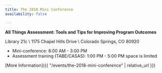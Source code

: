 ```yaml
---
title: The 2018 Mini Conference
availability: false

---
```

**All Things Assessment: Tools and Tips for Improving Program Outcomes**

Library 21c \\
1175 Chapel Hills Drive \\
Colorado Springs, CO 80920

  * Mini-conference: 8:00 AM - 3:00 PM
  * Assessment training (TABE/CASAS): 1:00 PM - 5:00 PM space is limited

[More Information]({{ "/events/the-2018-mini-conference" | relative_url }})
